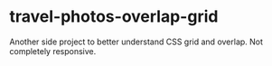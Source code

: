 # travel-photos-overlap-grid

Another side project to better understand CSS grid and overlap. Not completely responsive.

